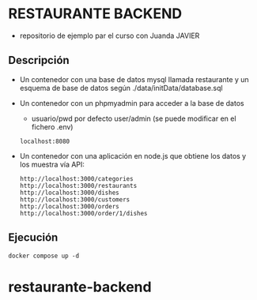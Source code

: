 # RESTAURANTE BACKEND

* repositorio de ejemplo par el curso con Juanda JAVIER

## Descripción

- Un contenedor con una base de datos mysql llamada restaurante y un esquema de base de datos según ./data/initData/database.sql
- Un contenedor con un phpmyadmin para acceder a la base de datos
  - usuario/pwd por defecto user/admin (se puede modificar en el fichero .env)
  ```
  localhost:8080
  ```

- Un contenedor con una aplicación en node.js que obtiene los datos y los muestra vía API:

  ```
  http://localhost:3000/categories
  http://localhost:3000/restaurants
  http://localhost:3000/dishes
  http://localhost:3000/customers
  http://localhost:3000/orders
  http://localhost:3000/order/1/dishes

  ```

## Ejecución

```
docker compose up -d
```
# restaurante-backend
